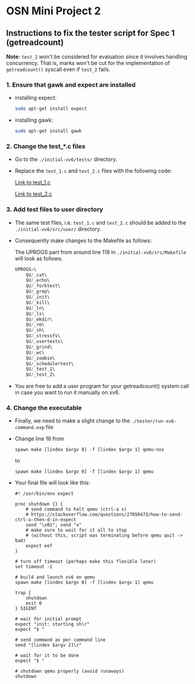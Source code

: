 # OSN Mini Project 2

## Instructions to fix the tester script for Spec 1 (getreadcount)

**Note:**
`test_2` won't be considered for evaluation since it involves handling concurrency. That is, marks won't be cut for the implementation of `getreadcount()` syscall even if `test_2` fails.

### 1. Ensure that gawk and expect are installed

- installing expect:

    ```bash
    sudo apt-get install expect
    ```

- installing gawk:

    ```bash
    sudo apt-get install gawk
    ```

### 2. Change the test_*.c files

- Go to the `./initial-xv6/tests/` directory.
- Replace the `test_1.c` and `test_2.c` files with the following code:

    [Link to test_1.c](https://iiitaphyd-my.sharepoint.com/:u:/g/personal/hitesh_goel_research_iiit_ac_in/EQOLB_Kxzt9JmMiRXrr1xcQBIMG7lZqFdk-ry8n7q5mAmA?e=5aJgDM)

    [Link to test_2.c](https://iiitaphyd-my.sharepoint.com/:u:/g/personal/hitesh_goel_research_iiit_ac_in/EWgoZHeNEAtPtQvwADx3tn8BGc6sN-4_pPcEeh-5I9VUaw?e=qZEBS1)

### 3. Add test files to user directory

- The same test files, i.e. `test_1.c` and `test_2.c` should be added to the `./initial-xv6/src/user/` directory.
- Consequently make changes to the Makefile as follows:

    The UPROGS part from around line 118 in `./initial-xv6/src/Makefile` will look as follows:

    ```c
    UPROGS=\
        $U/_cat\
        $U/_echo\
        $U/_forktest\
        $U/_grep\
        $U/_init\
        $U/_kill\
        $U/_ln\
        $U/_ls\
        $U/_mkdir\
        $U/_rm\
        $U/_sh\
        $U/_stressfs\
        $U/_usertests\
        $U/_grind\
        $U/_wc\
        $U/_zombie\
        $U/_schedulertest\
        $U/_test_1\
        $U/_test_2\
    ```

- You are free to add a user program for your getreadcount() system call in case you want to run it manually on xv6.

### 4. Change the executable

- Finally, we need to make a slight change to the `./tester/run-xv6-command.exp` file
- Change line 16 from

    `spawn make [lindex $argv 0] -f [lindex $argv 1] qemu-nox`
    
    to
    
    `spawn make [lindex $argv 0] -f [lindex $argv 1] qemu`

- Your final file will look like this:

    ```exp
    #! /usr/bin/env expect

    proc shutdown {} {
        # send command to halt qemu (ctrl-a x)
        # https://stackoverflow.com/questions/27050473/how-to-send-ctrl-a-then-d-in-expect
        send "\x01"; send "x"
        # make sure to wait for it all to stop
        # (without this, script was terminating before qemu quit -> bad)
        expect eof
    }

    # turn off timeout (perhaps make this flexible later)
    set timeout -1

    # build and launch xv6 on qemu
    spawn make [lindex $argv 0] -f [lindex $argv 1] qemu

    trap {
        shutdown
        exit 0
    } SIGINT

    # wait for initial prompt
    expect "init: starting sh\r"
    expect "$ "

    # send command as per command line
    send "[lindex $argv 2]\r"

    # wait for it to be done
    expect "$ "

    # shutdown qemu properly (avoid runaways)
    shutdown
    ```

